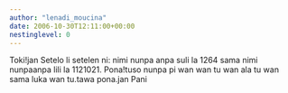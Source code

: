 ```yaml
---
author: "lenadi_moucina"
date: 2006-10-30T12:11:00+00:00
nestinglevel: 0
---
```

Toki!jan Setelo li setelen ni: nimi nunpa anpa suli la 1264 sama nimi nunpaanpa lili la 1121021. Pona!tuso nunpa pi wan wan tu wan ala tu wan sama luka wan tu.tawa pona.jan Pani
